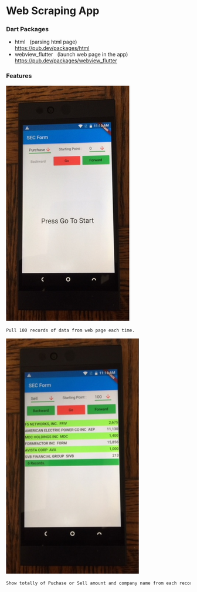 # Web Scraping App


### Dart Packages
- html &nbsp;&nbsp;(parsing html page)<br />
    https://pub.dev/packages/html
- webview_flutter &nbsp;&nbsp;(launch web page in the app)<br />
    https://pub.dev/packages/webview_flutter


### Features
![image](./ws_1.jpg)
```sh
Pull 100 records of data from web page each time. 
```
![image](./ws_2.jpg)
```sh
Show totally of Puchase or Sell amount and company name from each record
```
